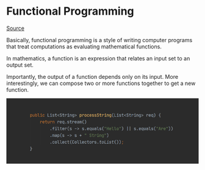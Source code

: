 # Functional Programming

[Source](https://www.baeldung.com/java-functional-programming)

Basically, functional programming is a style of writing computer programs that treat computations as evaluating mathematical functions.

In mathematics, a function is an expression that relates an input set to an output set.

Importantly, the output of a function depends only on its input. More interestingly, we can compose two or more functions together to get a new function.

![img.png](img.png)

